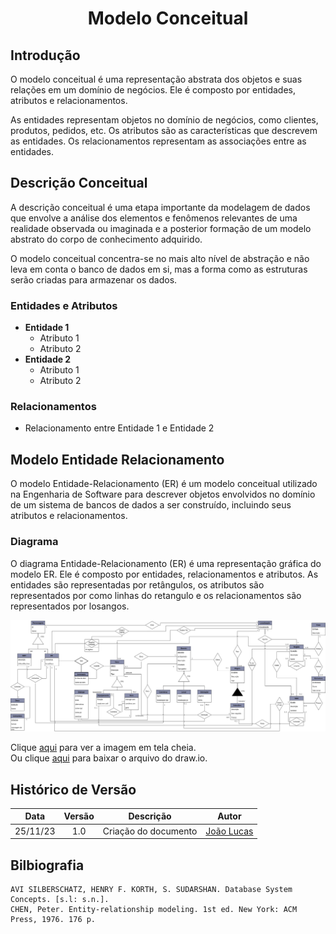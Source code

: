 <center>

# <a>Modelo Conceitual</a>
</center>

## <a>Introdução</a>
O modelo conceitual é uma representação abstrata dos objetos e suas relações em um domínio de negócios. Ele é composto por entidades, atributos e relacionamentos. 

As entidades representam objetos no domínio de negócios, como clientes, produtos, pedidos, etc. Os atributos são as características que descrevem as entidades. Os relacionamentos representam as associações entre as entidades.

## <a>Descrição Conceitual</a>
A descrição conceitual é uma etapa importante da modelagem de dados que envolve a análise dos elementos e fenômenos relevantes de uma realidade observada ou imaginada e a posterior formação de um modelo abstrato do corpo de conhecimento adquirido. 

O modelo conceitual concentra-se no mais alto nível de abstração e não leva em conta o banco de dados em si, mas a forma como as estruturas serão criadas para armazenar os dados.

### <a>Entidades e Atributos</a>
- **Entidade 1**
    - Atributo 1
    - Atributo 2
- **Entidade 2**
    - Atributo 1
    - Atributo 2


### <a>Relacionamentos</a>
- Relacionamento entre Entidade 1 e Entidade 2


## <a>Modelo Entidade Relacionamento</a>
O modelo Entidade-Relacionamento (ER) é um modelo conceitual utilizado na Engenharia de Software para descrever objetos envolvidos no domínio de um sistema de bancos de dados a ser construído, incluindo seus atributos e relacionamentos. 


### <a>Diagrama</a>
O diagrama Entidade-Relacionamento (ER) é uma representação gráfica do modelo ER. Ele é composto por entidades, relacionamentos e atributos. As entidades são representadas por retângulos, os atributos são representados por como linhas do retangulo e os relacionamentos são representados por losangos.
<Center>

![Alt text](../../images/modelagem/DER-1.0.png)
</center>

Clique [aqui](../../images/modelagem/DER-1.0.png) para ver a imagem em tela cheia.<br>
Ou clique [aqui](../../arquivos/DER-1.0.drawio) para baixar o arquivo do draw.io.

## <a>Histórico de Versão</a>
|   Data   | Versão |      Descrição       |                   Autor                    |
| :------: | :----: | :------------------: | :----------------------------------------: |
| 25/11/23 |  1.0   | Criação do documento | [João Lucas](https://github.com/HacKairos) |

## <a>Bilbiografia</a>
    AVI SILBERSCHATZ, HENRY F. KORTH, S. SUDARSHAN. Database System Concepts. [s.l: s.n.].
    CHEN, Peter. Entity-relationship modeling. 1st ed. New York: ACM Press, 1976. 176 p.